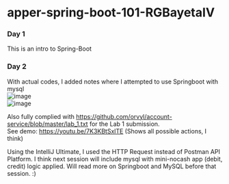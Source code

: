# apper-spring-boot-101-RGBayetaIV

### Day 1  
This is an intro to Spring-Boot  
### Day 2
With actual codes, I added notes where I attempted to use Springboot with mysql  
![image](https://github.com/ding103092/apper-spring-boot-101-RGBayetaIV/assets/46555394/fb2240ad-bc59-4012-a78e-37e41f8a8263)  
![image](https://github.com/ding103092/apper-spring-boot-101-RGBayetaIV/assets/46555394/68688c9a-94f4-4afc-b2dc-b5fee5ef1b49)

Also fully complied with https://github.com/orvyl/account-service/blob/master/lab_1.txt for the Lab 1 submission.  
See demo: https://youtu.be/7K3KBtSxlTE (Shows all possible actions, I think)

Using the IntelliJ Ultimate, I used the HTTP Request instead of Postman API Platform. I think next session will include mysql with mini-nocash app (debit, credit) logic applied. Will read more on Springboot and MySQL before that session. :)
